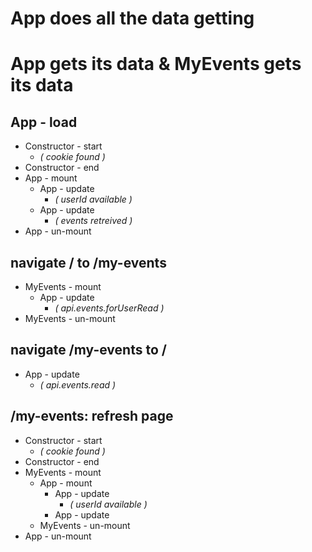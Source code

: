# App does all the data getting




# App gets its data & MyEvents gets its data

## App - load
- Constructor - start
  - *( cookie found )*
- Constructor - end
- App - mount
  - App - update
    - *( userId available )*
  - App - update
    - *( events retreived )*
- App - un-mount

## navigate / to /my-events
- MyEvents - mount
  - App - update
    - *( api.events.forUserRead )*
- MyEvents - un-mount

## navigate /my-events to /
- App - update
  - *( api.events.read )*

## /my-events: refresh page
- Constructor - start
  - *( cookie found )*
- Constructor - end
- MyEvents - mount
  - App - mount
    - App - update
      - *( userId available )*
    - App - update
  - MyEvents - un-mount
- App - un-mount

